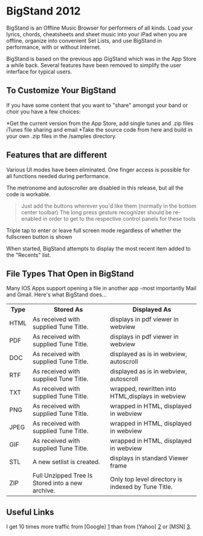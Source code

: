 
BigStand 2012
=======

BigStand is an Offline Music Browser for performers of all kinds. Load your lyrics, chords, cheatsheets and sheet music into your iPad when you are offline, organize into convenient Set Lists, and use BigStand in performance, with or without Internet.

BigStand is based on the previous app GigStand which was in the App Store a while back. Several features have been removed to simplify the user interface for typical users.


To Customize Your BigStand
-----------

If you have some content that you want to "share" amongst your band or choir you have a few choices:

*Get the current version from the App Store, add single tunes and .zip files iTunes file sharing and email
*Take the source code from here and build in your own .zip files in the /samples directory. 

Features that are different
----------------------

Various UI modes have been eliminated.  One finger access is possible for all functions needed during performance. 

The metronome and autoscroller are disabled in this release, but all the code is workable.

> Just add the buttons wherever you'd like them (normally in the bottom center toolbar)
> The long press gesture recognizer should be re-enabled in order to get to the respective control panels for these tools

Triple tap to enter or leave full screen mode regardless of whether the fullscreen button is shown

When started, BigStand attempts to display the most recent item added to the "Recents" list.




File Types That Open in BigStand
-------------
Many IOS Apps support opening a file in another app -most importantly Mail and Gmail. Here's what BigStand does...
			
<table>
					<tr ><th >Type</th><th>Stored As</th><th>Displayed As</th>
					</tr><tr>
					<td> HTML		</td><td> As received with supplied Tune Title.	</td><td> displays in pdf viewer in     webview						</td></tr><tr>
					<td> PDF</td><td> 		As received with supplied Tune Title.	</td><td> displays in pdf viewer in     webview
							</td></tr><tr>
					<td> DOC	</td><td> 	As received with supplied Tune Title.</td><td> 	displayed as is in     webview, autoscroll
								</td></tr><tr>
					<td> RTF		</td><td> As received with supplied Tune Title.	</td><td> displayed as is in     webview, autoscroll
									</td></tr><tr>
					<td> TXT		</td><td> As received with supplied Tune Title.	</td><td>  wrapped, rewritten into HTML,displays in     webview
										</td></tr><tr>
					<td> PNG		</td><td> As received with supplied Tune Title.</td><td> 	wrapped in HTML, displayed in     webview
											</td></tr><tr>
					<td> JPEG		</td><td> As received with supplied Tune Title.	</td><td> wrapped in HTML, displayed in     webview
												</td></tr><tr>
					<td> GIF		</td><td> As received with supplied Tune Title.	</td><td> wrapped in HTML, displayed in     webview
													</td></tr><tr>
					<td> STL		</td><td> A new setlist is created.		</td><td> displays in standard Viewer frame
														</td></tr><tr>
					<td> ZIP		</td><td> Full Unzipped Tree Is Stored into a new archive. </td><td> Only top level directory is indexed by Tune Title.
														</td>	</tr>
</table>



Useful Links
--------------------

I get 10 times more traffic from [Google] [1] than from
[Yahoo] [2] or [MSN] [3].

  [1]: http://google.com/        "Google"
  [2]: http://search.yahoo.com/  "Yahoo Search"
  [3]: http://search.msn.com/    "MSN Search"
